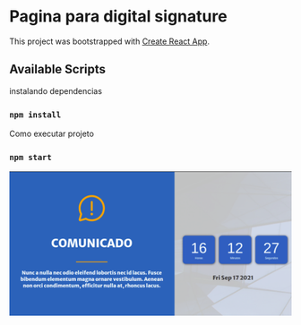 # Pagina para digital signature

This project was bootstrapped with [Create React App](https://github.com/facebook/create-react-app).

## Available Scripts

instalando dependencias

### `npm install`

Como executar projeto

### `npm start`

![alt text](src/assets/digitalsignature.png)



